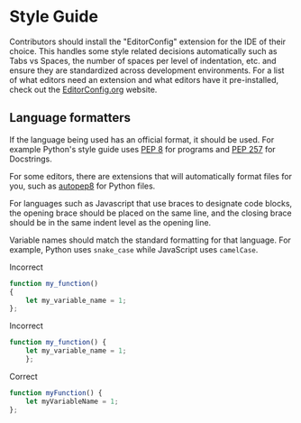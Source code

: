 # Style Guide
Contributors should install the "EditorConfig" extension for the IDE of their choice. This handles some style related decisions automatically such as Tabs vs Spaces, the number of spaces per level of indentation, etc. and ensure they are standardized across development environments. For a list of what editors need an extension and what editors have it pre-installed, check out the [EditorConfig.org](https://editorconfig.org/#pre-installed) website.

## Language formatters
If the language being used has an official format, it should be used. For example Python's style guide uses [PEP 8](https://peps.python.org/pep-0008/) for programs and [PEP 257](https://peps.python.org/pep-0257/) for Docstrings.

For some editors, there are extensions that will automatically format files for you, such as [autopep8](https://marketplace.visualstudio.com/items?itemName=ms-python.autopep8) for Python files.

For languages such as Javascript that use braces to designate code blocks, the opening brace should be placed on the same line, and the closing brace should be in the same indent level as the opening line.

Variable names should match the standard formatting for that language. For example, Python uses `snake_case` while JavaScript uses `camelCase`.

Incorrect
```javascript
function my_function()
{
    let my_variable_name = 1;
};
```

Incorrect
```javascript
function my_function() {
    let my_variable_name = 1;
    };
```

Correct
```javascript
function myFunction() {
    let myVariableName = 1;
};
```
